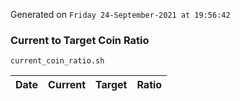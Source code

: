 Generated on `Friday 24-September-2021 at 19:56:42`

### Current to Target Coin Ratio
`current_coin_ratio.sh`

Date|Current|Target|Ratio
---|---|---|---
